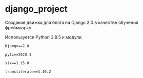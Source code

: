 # django_project

Создание движка для блога на Django 2.0 в качестве обучения фреймворку

Используется Python 3.8.5 и модули:

	Django==2.0

	pytz==2020.1

	six==1.15.0

	transliterate==1.10.2
